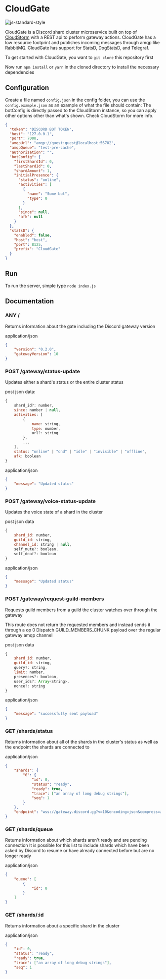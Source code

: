 # CloudGate
![js-standard-style](https://cdn.rawgit.com/standard/standard/master/badge.svg)

CloudGate is a Discord shard cluster microservice built on top of [CloudStorm](https://github.com/DasWolke/CloudStorm) with a REST api to perform gateway actions. CloudGate has a low resource footprint and publishes incoming messages through amqp like RabbitMQ. CloudGate has support for StatsD, DogStatsD, and Telegraf.

To get started with CloudGate, you want to `git clone` this repository first

Now run `npm install` or `yarn` in the cloned directory to install the necessary dependencies

## Configuration
Create a file named `config.json` in the config folder, you can use the `config.example.json` as an example of what the file should contain:
The botConfig is directly passed to the CloudStorm instance, so you can apply other options other than what's shown. Check CloudStorm for more info.
```json
{
  "token": "DISCORD BOT TOKEN",
  "host": "127.0.0.1",
  "port": 7000,
  "amqpUrl": "amqp://guest:guest@localhost:56782",
  "amqpQueue": "test-pre-cache",
  "authorization": "",
  "botConfig": {
    "firstShardId": 0,
    "lastShardId": 0,
    "shardAmount": 1,
    "initialPresence": {
      "status": "online",
      "activities": [
        {
          "name": "Some bot",
          "type": 0
        }
      ],
      "since": null,
      "afk": null
    }
  },
  "statsD": {
    "enabled": false,
    "host": "host",
    "port": 8125,
    "prefix": "CloudGate"
  }
}
```

## Run

To run the server, simple type `node index.js`

## Documentation

### ANY /

Returns information about the gate including the Discord gateway version


application/json
```json
{
	"version": "0.2.0",
	"gatewayVersion": 10
}
```



### POST /gateway/status-update

Updates either a shard's status or the entire cluster status


post json data:
```js
{
	shard_id?: number,
	since: number | null,
	activities: [
		{
			name: string,
			type: number,
			url?: string
		},
		...
	],
	status: "online" | "dnd" | "idle" | "invisible" | "offline",
	afk: boolean
}
```


application/json
```json
{
	"message": "Updated status"
}
```



### POST /gateway/voice-status-update

Updates the voice state of a shard in the cluster


post json data
```js
{
	shard_id: number,
	guild_id: string,
	channel_id: string | null,
	self_mute?: boolean,
	self_deaf?: boolean
}
```


application/json
```json
{
	"message": "Updated status"
}
```



### POST /gateway/request-guild-members

Requests guild members from a guild the cluster watches over through the gateway

This route does not return the requested members and instead sends it through a op 0 Dispatch GUILD_MEMBERS_CHUNK payload over the regular gateway amqp channel


post json data
```js
{
	shard_id: number,
	guild_id: string,
	query?: string,
	limit: number,
	presences?: boolean,
	user_ids?: Array<string>,
	nonce?: string
}
```


application/json
```json
{
	"message": "successfully sent payload"
}
```



### GET /shards/status

Returns information about all of the shards in the cluster's status as well as the endpoint the shards are connected to


application/json
```json
{
	"shards": {
		"0": {
			"id": 0,
			"status": "ready",
			"ready": true,
			"trace": ["an array of long debug strings"],
			"seq": 1
		}
	},
	"endpoint": "wss://gateway.discord.gg?v=10&encoding=json&compress=zlib-stream"
}
```



### GET /shards/queue
Returns information about which shards aren't ready and are pending connection
It is possible for this list to include shards which have been asked by Discord to resume or have already connected before but are no longer ready


application/json
```json
{
	"queue": [
		{
			"id": 0
		}
	]
}
```



### GET /shards/:id
Returns information about a specific shard in the cluster


application/json
```json
{
	"id": 0,
	"status": "ready",
	"ready": true,
	"trace": ["an array of long debug strings"],
	"seq": 1
}
```
